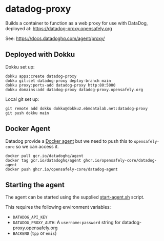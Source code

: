 # datadog-proxy

Builds a container to function as a web proxy for use with DataDog,
deployed at: https://datadog-proxy.opensafely.org

See: https://docs.datadoghq.com/agent/proxy/


## Deployed with Dokku

Dokku set up:
```console
dokku apps:create datadog-proxy
dokku git:set datadog-proxy deploy-branch main
dokku proxy:ports-add datadog-proxy http:80:5000
dokku domains:add datadog-proxy datadog-proxy.opensafely.org
```

Local git set up:
```console
git remote add dokku dokku@dokku2.ebmdatalab.net:datadog-proxy
git push dokku main
```


## Docker Agent

Datadog provide a [Docker agent](https://docs.datadoghq.com/agent/docker/)
but we need to push this to `opensafely-core` so we can access it.

```console
docker pull gcr.io/datadoghq/agent
docker tag gcr.io/datadoghq/agent ghcr.io/opensafely-core/datadog-agent
docker push ghcr.io/opensafely-core/datadog-agent
```

## Starting the agent

The agent can be started using the supplied [start-agent.sh](./start-agent.sh) script.

This requires the following environment variables:

 * `DATADOG_API_KEY`
 * `DATADOG_PROXY_AUTH`: A `username:password` string for datadog-proxy.opensafely.org
 * `BACKEND` (`tpp` or `emis`)
